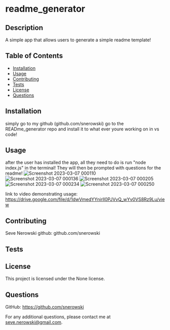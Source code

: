 # readme_generator 

## Description
A simple app that allows users to generate a simple readme template!

## Table of Contents
- [Installation](#installation)
- [Usage](#usage)
- [Contributing](#contributing)
- [Tests](#tests)
- [License](#license)
- [Questions](#questions)

## Installation
simply go to my github (github.com/snerowski) go to the READme_generator repo and install it to what ever youre working on in vs code!

## Usage
after the user has installed the app, all they need to do is run "node index.js" in the terminal! They will then be prompted with questions for the readme!
![Screenshot 2023-03-07 000110](https://user-images.githubusercontent.com/118015679/223328648-176385a5-1116-41b7-a495-d6e28e69a650.png)
![Screenshot 2023-03-07 000136](https://user-images.githubusercontent.com/118015679/223328664-230876d9-9cd3-4cef-861f-ab4ce16d358a.png)
![Screenshot 2023-03-07 000205](https://user-images.githubusercontent.com/118015679/223328680-2af79951-325e-44a7-b740-0909826c2613.png)
![Screenshot 2023-03-07 000234](https://user-images.githubusercontent.com/118015679/223328698-73da1445-19d1-4eb5-b67c-c6ad14aae126.png)
![Screenshot 2023-03-07 000250](https://user-images.githubusercontent.com/118015679/223328707-8945097f-8b7c-47b6-8ddb-95ef239c6e11.png)

link to video demonstrating usage: https://drive.google.com/file/d/1dwVmedYYnirll0PJVvQ_wYv0VS8Rz9Lu/view


## Contributing
Seve Nerowski 
github: github.com/snerowski

## Tests


## License
This project is licensed under the None license.

## Questions
GitHub: https://github.com/snerowski

For any additional questions, please contact me at seve.nerowski@gmail.com.
